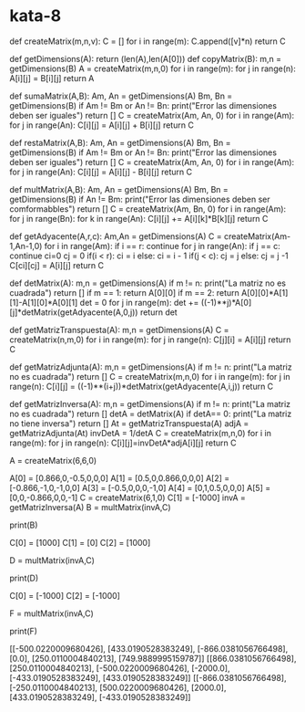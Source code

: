 # kata-8
def createMatrix(m,n,v):
    C = []
    for i in range(m):
        C.append([v]*n)
    return C

def getDimensions(A):
    return (len(A),len(A[0]))
def copyMatrix(B):
    m,n = getDimensions(B)
    A = createMatrix(m,n,0)
    for i in range(m):
        for j in range(n):
            A[i][j] = B[i][j]
    return A

def sumaMatrix(A,B):
    Am, An = getDimensions(A)
    Bm, Bn = getDimensions(B)
    if Am != Bm or An != Bn:
        print("Error las dimensiones deben ser iguales")
        return []
    C = createMatrix(Am, An, 0)
    for i in range(Am):
        for j in range(An):
            C[i][j] = A[i][j] + B[i][j]
    return C

def restaMatrix(A,B):
    Am, An = getDimensions(A)
    Bm, Bn = getDimensions(B)
    if Am != Bm or An != Bn:
        print("Error las dimensiones deben ser iguales")
        return []
    C = createMatrix(Am, An, 0)
    for i in range(Am):
        for j in range(An):
            C[i][j] = A[i][j] - B[i][j]
    return C

def multMatrix(A,B):
    Am, An = getDimensions(A)
    Bm, Bn = getDimensions(B)
    if An != Bm:
        print("Error las dimensiones deben ser comformabbles")
        return []
    C = createMatrix(Am, Bn, 0)
    for i in range(Am):
        for j in range(Bn):
            for k in range(An):
                    C[i][j] += A[i][k]*B[k][j]
    return C

def getAdyacente(A,r,c):
    Am,An = getDimensions(A)
    C = createMatrix(Am-1,An-1,0)
    for i in range(Am):
        if i == r:
            continue
        for j in range(An):
            if j == c:
                continue
            ci=0
            cj = 0
            if(i < r):
                ci = i
            else:
                ci = i - 1
            if(j < c):
                cj = j
            else:
                cj = j -1
            C[ci][cj] = A[i][j]
    return C

def detMatrix(A):
    m,n = getDimensions(A)
    if m != n:
        print("La matriz no es cuadrada")
        return []
    if m == 1:
        return A[0][0]
    if m == 2:
        return A[0][0]*A[1][1]-A[1][0]*A[0][1]
    det = 0
    for j in range(m):
        det += ((-1)**j)*A[0][j]*detMatrix(getAdyacente(A,0,j))
    return det

def getMatrizTranspuesta(A):
    m,n = getDimensions(A)
    C = createMatrix(n,m,0)
    for i in range(m):
        for j in range(n):
            C[j][i] = A[i][j]
    return C

def getMatrizAdjunta(A):
    m,n = getDimensions(A)
    if m != n:
        print("La matriz no es cuadrada")
        return []
    C = createMatrix(m,n,0)
    for i in range(m):
        for j in range(n):
            C[i][j] = ((-1)**(i+j))*detMatrix(getAdyacente(A,i,j))
    return C

def getMatrizInversa(A):
    m,n = getDimensions(A)
    if m != n:
        print("La matriz no es cuadrada")
        return []
    detA = detMatrix(A)
    if detA== 0:
        print("La matriz no tiene inversa")
        return []
    At = getMatrizTranspuesta(A)
    adjA = getMatrizAdjunta(At)
    invDetA = 1/detA
    C = createMatrix(m,n,0)
    for i in range(m):
        for j in range(n):
            C[i][j]=invDetA*adjA[i][j]
    return C
    
            
A = createMatrix(6,6,0)

A[0] = [0.866,0,-0.5,0,0,0]
A[1] = [0.5,0,0.866,0,0,0]
A[2] = [-0.866,-1,0,-1,0,0]
A[3] = [-0.5,0,0,0,-1,0]
A[4] = [0,1,0.5,0,0,0]
A[5] = [0,0,-0.866,0,0,-1]
C = createMatrix(6,1,0)
C[1] = [-1000]
invA = getMatrizInversa(A)
B = multMatrix(invA,C)

print(B)

C[0] = [1000]
C[1] = [0]
C[2] = [1000]

D = multMatrix(invA,C)

print(D)

C[0] = [-1000]
C[2] = [-1000]

F = multMatrix(invA,C)

print(F)

[[-500.0220009680426], [433.0190528383249], [-866.0381056766498], [0.0], [250.0110004840213], [749.9889995159787]]
[[866.0381056766498], [250.0110004840213], [-500.0220009680426], [-2000.0], [-433.0190528383249], [433.0190528383249]]
[[-866.0381056766498], [-250.0110004840213], [500.0220009680426], [2000.0], [433.0190528383249], [-433.0190528383249]]
